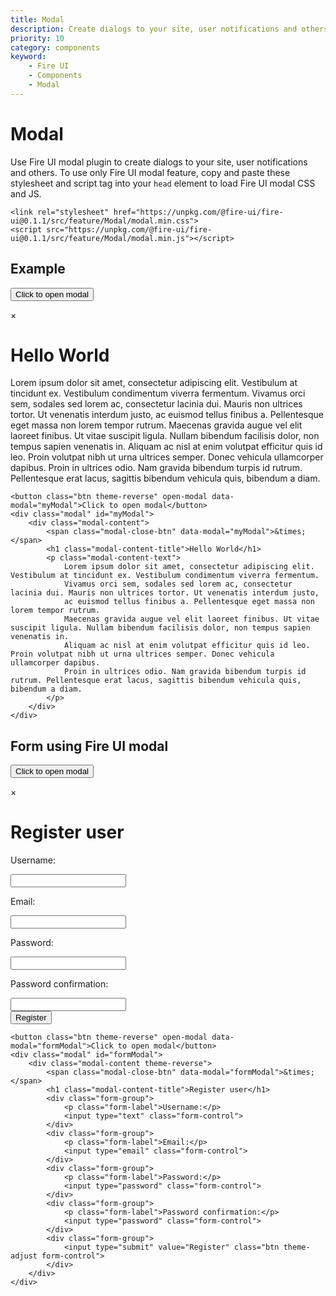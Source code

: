 ```yaml
---
title: Modal
description: Create dialogs to your site, user notifications and others using Fire UI modal.
priority: 10
category: components
keyword: 
    - Fire UI
    - Components
    - Modal
---
```


# Modal
Use Fire UI modal plugin to create dialogs to your site, user notifications and others. To use only Fire UI modal feature, copy and paste these stylesheet and script tag into your `head` element to load Fire UI modal CSS and JS.
```
<link rel="stylesheet" href="https://unpkg.com/@fire-ui/fire-ui@0.1.1/src/feature/Modal/modal.min.css">
<script src="https://unpkg.com/@fire-ui/fire-ui@0.1.1/src/feature/Modal/modal.min.js"></script>
```
<div class="division">

## Example
<button class="btn theme-reverse" open-modal data-modal="myModal">Click to open modal</button>
<div class="modal" id="myModal">
    <div class="modal-content theme-adjust">
        <span class="modal-close-btn" data-modal="myModal">&times;</span>
        <h1 class="modal-content-title">Hello World</h1>
        <p class="modal-content-text">
            Lorem ipsum dolor sit amet, consectetur adipiscing elit. Vestibulum at tincidunt ex. Vestibulum condimentum viverra fermentum. 
            Vivamus orci sem, sodales sed lorem ac, consectetur lacinia dui. Mauris non ultrices tortor. Ut venenatis interdum justo, 
            ac euismod tellus finibus a. Pellentesque eget massa non lorem tempor rutrum. 
            Maecenas gravida augue vel elit laoreet finibus. Ut vitae suscipit ligula. Nullam bibendum facilisis dolor, non tempus sapien venenatis in. 
            Aliquam ac nisl at enim volutpat efficitur quis id leo. Proin volutpat nibh ut urna ultrices semper. Donec vehicula ullamcorper dapibus. 
            Proin in ultrices odio. Nam gravida bibendum turpis id rutrum. Pellentesque erat lacus, sagittis bibendum vehicula quis, bibendum a diam.
        </p>
    </div>
</div>

```
<button class="btn theme-reverse" open-modal data-modal="myModal">Click to open modal</button>
<div class="modal" id="myModal">
    <div class="modal-content">
        <span class="modal-close-btn" data-modal="myModal">&times;</span>
        <h1 class="modal-content-title">Hello World</h1>
        <p class="modal-content-text">
            Lorem ipsum dolor sit amet, consectetur adipiscing elit. Vestibulum at tincidunt ex. Vestibulum condimentum viverra fermentum. 
            Vivamus orci sem, sodales sed lorem ac, consectetur lacinia dui. Mauris non ultrices tortor. Ut venenatis interdum justo, 
            ac euismod tellus finibus a. Pellentesque eget massa non lorem tempor rutrum. 
            Maecenas gravida augue vel elit laoreet finibus. Ut vitae suscipit ligula. Nullam bibendum facilisis dolor, non tempus sapien venenatis in. 
            Aliquam ac nisl at enim volutpat efficitur quis id leo. Proin volutpat nibh ut urna ultrices semper. Donec vehicula ullamcorper dapibus. 
            Proin in ultrices odio. Nam gravida bibendum turpis id rutrum. Pellentesque erat lacus, sagittis bibendum vehicula quis, bibendum a diam.
        </p>
    </div>
</div>
```

</div>
<div class="division">

## Form using Fire UI modal
<button class="btn theme-reverse" open-modal data-modal="formModal">Click to open modal</button>
<div class="modal" id="formModal">
    <div class="modal-content theme-reverse">
        <span class="modal-close-btn" data-modal="formModal">&times;</span>
        <h1 class="modal-content-title">Register user</h1>
        <div class="form-group">
            <p class="form-label">Username:</p>
            <input type="text" class="form-control">
        </div>
        <div class="form-group">
            <p class="form-label">Email:</p>
            <input type="email" class="form-control">
        </div>
        <div class="form-group">
            <p class="form-label">Password:</p>
            <input type="password" class="form-control">
        </div>
        <div class="form-group">
            <p class="form-label">Password confirmation:</p>
            <input type="password" class="form-control">
        </div>
        <div class="form-group">
            <input type="submit" value="Register" class="btn theme-adjust form-control">
        </div>
    </div>
</div>

```
<button class="btn theme-reverse" open-modal data-modal="formModal">Click to open modal</button>
<div class="modal" id="formModal">
    <div class="modal-content theme-reverse">
        <span class="modal-close-btn" data-modal="formModal">&times;</span>
        <h1 class="modal-content-title">Register user</h1>
        <div class="form-group">
            <p class="form-label">Username:</p>
            <input type="text" class="form-control">
        </div>
        <div class="form-group">
            <p class="form-label">Email:</p>
            <input type="email" class="form-control">
        </div>
        <div class="form-group">
            <p class="form-label">Password:</p>
            <input type="password" class="form-control">
        </div>
        <div class="form-group">
            <p class="form-label">Password confirmation:</p>
            <input type="password" class="form-control">
        </div>
        <div class="form-group">
            <input type="submit" value="Register" class="btn theme-adjust form-control">
        </div>
    </div>
</div>
```

</div>